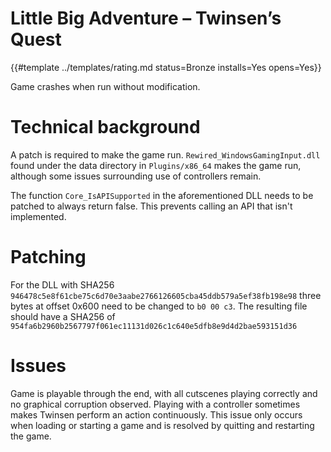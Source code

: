 # Little Big Adventure – Twinsen’s Quest
<!-- script:Aliases [] -->

{{#template ../templates/rating.md status=Bronze installs=Yes opens=Yes}}

Game crashes when run without modification.

# Technical background

A patch is required to make the game run. `Rewired_WindowsGamingInput.dll` found under the data directory in `Plugins/x86_64` makes the game run, although some issues surrounding use of controllers remain. 

The function `Core_IsAPISupported` in the aforementioned DLL needs to be patched to always return false. This prevents calling an API that isn't implemented.

# Patching

For the DLL with SHA256 `946478c5e8f61cbe75c6d70e3aabe2766126605cba45ddb579a5ef38fb198e98` three bytes at offset 0x600 need to be changed to `b0 00 c3`. The resulting file should have a SHA256 of `954fa6b2960b2567797f061ec11131d026c1c640e5dfb8e9d4d2bae593151d36`

# Issues

Game is playable through the end, with all cutscenes playing correctly and no graphical corruption observed. Playing with a controller sometimes makes Twinsen perform an action continuously. This issue only occurs when loading or starting a game and is resolved by quitting and restarting the game.
